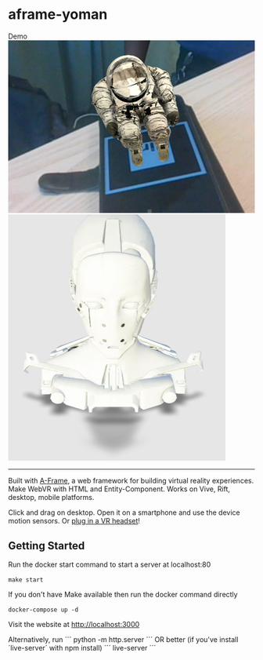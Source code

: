 # aframe-yoman

Demo
![index0 > NeilArmstrong på mobil](assets/img/demoAR_NeilArmstrong_2.png) <br>
![index > adamHeadAR på mobil](assets/img/adamHeadAR.png)
***


Built with [A-Frame](https://aframe.io), a web framework for building virtual reality experiences. Make WebVR with HTML and Entity-Component. Works on Vive, Rift, desktop, mobile platforms.

Click and drag on desktop. Open it on a smartphone and use the device motion sensors. Or [plug in a VR headset](https://webvr.rocks)!

## Getting Started

Run the docker start command to start a server at localhost:80
```
make start
```

If you don't have Make available then run the docker command directly
```
docker-compose up -d
```

Visit the website at [http://localhost:3000](http://localhost:3000)

Alternatively, run
´´´
python -m http.server
´´´
OR better (if you've install ´live-server´ with npm install)
´´´
live-server
´´´
